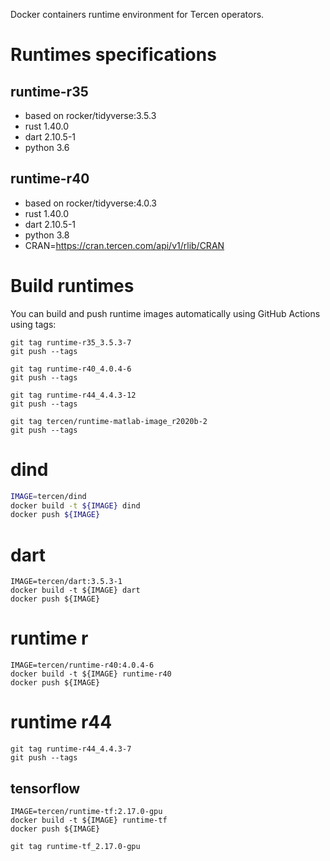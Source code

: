 
Docker containers runtime environment for Tercen operators.

# Runtimes specifications

## runtime-r35

- based on rocker/tidyverse:3.5.3
- rust 1.40.0
- dart 2.10.5-1
- python 3.6

## runtime-r40

- based on rocker/tidyverse:4.0.3
- rust 1.40.0
- dart 2.10.5-1
- python 3.8
- CRAN=https://cran.tercen.com/api/v1/rlib/CRAN
 
# Build runtimes

You can build and push runtime images automatically using GitHub Actions using tags:

```
git tag runtime-r35_3.5.3-7
git push --tags

git tag runtime-r40_4.0.4-6
git push --tags

git tag runtime-r44_4.4.3-12
git push --tags

git tag tercen/runtime-matlab-image_r2020b-2
git push --tags
```

# dind

```bash
IMAGE=tercen/dind
docker build -t ${IMAGE} dind
docker push ${IMAGE}
```

# dart

```shell
IMAGE=tercen/dart:3.5.3-1
docker build -t ${IMAGE} dart
docker push ${IMAGE}
```

# runtime r

```shell
IMAGE=tercen/runtime-r40:4.0.4-6
docker build -t ${IMAGE} runtime-r40
docker push ${IMAGE}
```

# runtime r44

```
git tag runtime-r44_4.4.3-7
git push --tags
```

## tensorflow

```shell
IMAGE=tercen/runtime-tf:2.17.0-gpu
docker build -t ${IMAGE} runtime-tf
docker push ${IMAGE}

git tag runtime-tf_2.17.0-gpu
```